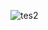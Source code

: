 ![tes2](https://user-images.githubusercontent.com/106827387/175766805-cce0ba4c-98db-4d26-89b6-c226e257dded.jpeg)
